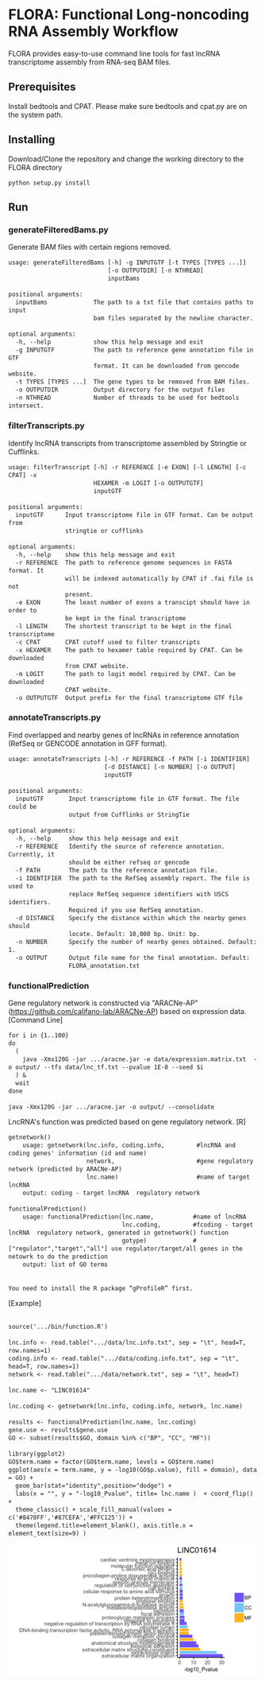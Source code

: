 # FLORA: Functional Long-noncoding RNA Assembly Workflow

FLORA provides easy-to-use command line tools for fast lncRNA transcriptome assembly from RNA-seq BAM files.


## Prerequisites

Install bedtools and CPAT.
Please make sure bedtools and cpat.py are on the system path.

## Installing

Download/Clone the repository and change the working directory to the FLORA directory

```
python setup.py install
```


## Run

### generateFilteredBams.py

Generate BAM files with certain regions removed.

```
usage: generateFilteredBams [-h] -g INPUTGTF [-t TYPES [TYPES ...]]
                            [-o OUTPUTDIR] [-n NTHREAD]
                            inputBams

positional arguments:
  inputBams             The path to a txt file that contains paths to input
                        bam files separated by the newline character.

optional arguments:
  -h, --help            show this help message and exit
  -g INPUTGTF           The path to reference gene annotation file in GTF
                        format. It can be downloaded from gencode website.
  -t TYPES [TYPES ...]  The gene types to be removed from BAM files.
  -o OUTPUTDIR          Output directory for the output files
  -n NTHREAD            Number of threads to be used for bedtools intersect.
```

### filterTranscripts.py

Identify lncRNA transcripts from transcriptome assembled by Stringtie or Cufflinks.

```
usage: filterTranscript [-h] -r REFERENCE [-e EXON] [-l LENGTH] [-c CPAT] -x
                        HEXAMER -m LOGIT [-o OUTPUTGTF]
                        inputGTF

positional arguments:
  inputGTF      Input transcriptome file in GTF format. Can be output from
                stringtie or cufflinks

optional arguments:
  -h, --help    show this help message and exit
  -r REFERENCE  The path to reference genome sequences in FASTA format. It
                will be indexed automatically by CPAT if .fai file is not
                present.
  -e EXON       The least number of exons a transcipt should have in order to
                be kept in the final transcriptome
  -l LENGTH     The shortest transcript to be kept in the final transcriptome
  -c CPAT       CPAT cutoff used to filter transcripts
  -x HEXAMER    The path to hexamer table required by CPAT. Can be downloaded
                from CPAT website.
  -m LOGIT      The path to logit model required by CPAT. Can be downloaded
                CPAT website.
  -o OUTPUTGTF  Output prefix for the final transcriptome GTF file
```

### annotateTranscripts.py

Find overlapped and nearby genes of lncRNAs in reference annotation (RefSeq or GENCODE annotation in GFF format).

```
usage: annotateTranscripts [-h] -r REFERENCE -f PATH [-i IDENTIFIER]
                           [-d DISTANCE] [-n NUMBER] [-o OUTPUT]
                           inputGTF

positional arguments:
  inputGTF       Input transcriptome file in GTF format. The file could be
                 output from Cufflinks or StringTie

optional arguments:
  -h, --help     show this help message and exit
  -r REFERENCE   Identify the source of reference annotation. Currently, it
                 should be either refseq or gencode
  -f PATH        The path to the reference annotation file.
  -i IDENTIFIER  The path to the RefSeq assembly report. The file is used to
                 replace RefSeq sequence identifiers with USCS identifiers.
                 Required if you use RefSeq annotation.
  -d DISTANCE    Specify the distance within which the nearby genes should
                 locate. Default: 10,000 bp. Unit: bp.
  -n NUMBER      Specify the number of nearby genes obtained. Default: 1.
  -o OUTPUT      Output file name for the final annotation. Default:
                 FLORA_annotation.txt
```

### functionalPrediction


Gene regulatory network is constructed via "ARACNe-AP" (https://github.com/califano-lab/ARACNe-AP) based on expression data.
[Command Line]
```
for i in {1..100}
do
  (
    java -Xmx120G -jar .../aracne.jar -e data/expression.matrix.txt  -o output/ --tfs data/lnc_tf.txt --pvalue 1E-8 --seed $i
  ) &
  wait
done

java -Xmx120G -jar .../aracne.jar -o output/ --consolidate

```

LncRNA's function was predicted based on gene regulatory network.
[R]
```
getnetwork()
    usage: getnetwork(lnc.info, coding.info,         #lncRNA and coding genes' information (id and name)
                      network,                       #gene regulatory network (predicted by ARACNe-AP)
                      lnc.name)                      #name of target lncRNA   
    output: coding - target lncRNA  regulatory network

functionalPrediction()
    usage: functionalPrediction(lnc.name,           #name of lncRNA 
                                lnc.coding,         #fcoding - target lncRNA  regulatory network, generated in getnetwork() function
                                gotype)             #["regulator","target","all"] use regulator/target/all genes in the netowrk to do the prediction
    output: list of GO terms


You need to install the R package “gProfileR” first.

```

[Example]
```

source('.../bin/function.R')

lnc.info <- read.table(".../data/lnc.info.txt", sep = "\t", head=T, row.names=1)
coding.info <- read.table(".../data/coding.info.txt", sep = "\t", head=T, row.names=1)
network <- read.table(".../data/network.txt", sep = "\t", head=T)

lnc.name <- "LINC01614"

lnc.coding <- getnetwork(lnc.info, coding.info, network, lnc.name)

results <- functionalPrediction(lnc.name, lnc.coding)
gene.use <- results$gene.use
GO <- subset(results$GO, domain %in% c("BP", "CC", "MF"))

library(ggplot2)
GO$term.name = factor(GO$term.name, levels = GO$term.name)
ggplot(aes(x = term.name, y = -log10(GO$p.value), fill = domain), data = GO) + 
  geom_bar(stat="identity",position="dodge") +
  labs(x = "", y = "-log10_Pvalue", title= lnc.name )  + coord_flip() +
  theme_classic() + scale_fill_manual(values = c('#8470FF','#87CEFA','#FFC125')) +
  theme(legend.title=element_blank(), axis.title.x = element_text(size=9) )

```
![image](https://github.com/shuangat/FLORA/blob/master/data/LINC01614.png?raw=true)

